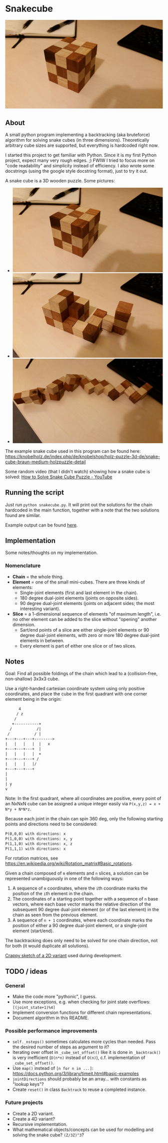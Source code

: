 # Snakecube

![Assembled snake cube](./images/snakecube0.jpg)

## About

A small python program implementing a backtracking (aka bruteforce) algorithm for solving snake cubes (in three dimensions). Theoretically arbitrary cube sizes are supported, but everything is hardcoded right now.

I started this project to get familiar with Python. Since it is my first Python project, expect many very rough edges. ;) FWIW I tried to focus more on "code readability" and simplicity instead of efficiency. I also wrote some docstrings (using the google style docstring format), just to try it out.

A snake cube is a 3D wooden puzzle. Some pictures:

- ![Assembled snake cube](./images/snakecube0.jpg)
- ![Partly assembled snake cube](./images/snakecube1.jpg)
- ![Unassembled snake cube](./images/snakecube2.jpg)

The example snake cube used in this program can be found here: <https://knobelholz.de/index.php/de/knobelshop/holz-puzzle-3d-de/snake-cube-braun-medium-holzpuzzle-detail>

Some random video (that I didn't watch) showing how a snake cube is solved: [How to Solve Snake Cube Puzzle - YouTube](https://www.youtube.com/watch?v=htqNnT4qSEc)

## Running the script

Just run `python snakecube.py`. It will print out the solutions for the chain hardcoded in the main function, together with a note that the two solutions found are similar.

Example output can be found [here](./snakecube.example_output).

## Implementation

Some notes/thoughts on my implementation.

### Nomenclature

- **Chain** = the whole thing.
- **Element** = one of the small mini-cubes. There are three kinds of elements:
  - Single-joint elements (first and last element in the chain).
  - 180 degree dual-joint elements (joints on opposite sides).
  - 90 degree dual-joint elements (joints on adjacent sides; the most interesting variant).
- **Slice** = a 1-dimensional sequence of elements "of maximum length", i.e. no other element can be added to the slice without "opening" another dimension.
  - Sart/end points of a slice are either single-joint elements or 90 degree dual-joint elements, with zero or more 180 degree dual-joint elements in between.
  - Every element is part of either one slice or of two slices.

## Notes

Goal: Find all possible foldings of the chain which lead to a (collision-free, non-shallow) 3x3x3 cube.

Use a right-handed cartesian coordinate system using only positive coordinates, and place the cube in the first quadrant with one corner element being in the origin:

          4
         / z
        /
       +-----------+
      /           /|
     /           / |
    +---+---+---+-------->
    |   |   |   |  |   x
    +---+---+---+  |
    |   |   |   |  +
    +---+---+---+ /
    |   |   |   |/
    +---+---+---+
    |
    |
    | y
    v

Note: In the first quadrant, where all coordinates are positive, every point of an NxNxN cube can be assigned a unique integer easily via `P(x,y,z) = x + N*y + N*N*z`.

Because each joint in the chain can spin 360 deg, only the following starting points and directions need to be considered:

    P(0,0,0) with directions: x
    P(1,0,0) with directions: x, y
    P(1,1,0) with directions: x, z
    P(1,1,1) with directions: x

For rotation matrices, see <https://en.wikipedia.org/wiki/Rotation_matrix#Basic_rotations>.

Given a chain composed of `m` elements and `n` slices, a solution can be represented unambiguously in one of the following ways:

1. A sequence of `m` coordinates, where the `i`th coordinate marks the position of the `i`th element in the chain.
2. The coordinates of a starting point together with a sequence of `n` base vectors, where each base vector marks the relative direction of the subsequent 90 degree dual-joint element (or of the last element) in the chain as seen from the previous element.
3. A sequence of `n + 1` coordinates, where each coordinate marks the position of either a 90 degree dual-joint element, or a single-joint element (start/end).

The backtracking does only need to be solved for one chain direction, not for both (it would duplicate all solutions).

[Crappy sketch of a 2D variant](./images/2d_sketch_dev.jpg) used during development.

## TODO / ideas

### General

- Make the code more "pythonic", I guess.
- Use more exceptions, e.g. when checking for joint state overflows: `[(joint_state+1)%4]`
- Implement conversion functions for different chain representations.
- Document algorithm in this README.

### Possible performance improvements

- `self._nsteps()` sometimes calculates more cycles than needed. Pass the desired number of steps as argument to it?
- Iterating over offset in `_cube_set_offset()` like it is done in `_backtrack()` is very inefficient (`O(n*n)` instead of `O(n)`), c.f. implementation of `_cube_set_offset()`.
- Use `map()` instead of `[n for n in ...]`: <https://docs.python.org/3/library/timeit.html#basic-examples>
- `jointDirections` should probably be an array... with constants as "lookup keys"?
- Create `reset()` in class `Backtrack` to reuse a completed instance.

### Future projects

- Create a 2D variant.
- Create a 4D variant?
- Recursive implementation.
- What mathematical objects/concepts can be used for modelling and solving the snake cube? `(Z/3Z)^3`?

